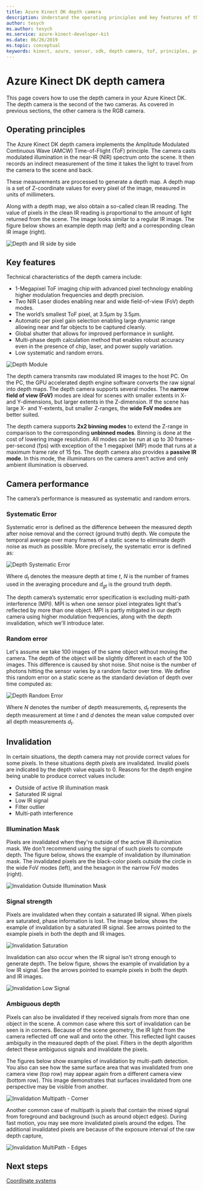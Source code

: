 ```yaml
---
title: Azure Kinect DK depth camera
description: Understand the operating principles and key features of the depth camera in your Azure Kinect DK.
author: tesych
ms.author: tesych
ms.service: azure-kinect-developer-kit
ms.date: 06/26/2019
ms.topic: conceptual 
keywords: kinect, azure, sensor, sdk, depth camera, tof, principles, performance, invalidation
---
```


# Azure Kinect DK depth camera

This page covers how to use the depth camera in your Azure Kinect DK. The depth camera is the second of the two cameras. As covered in previous sections, the other camera is the RGB camera.  

## Operating principles

The Azure Kinect DK depth camera implements the Amplitude Modulated Continuous Wave (AMCW) Time-of-Flight (ToF) principle. The camera casts modulated illumination in the near-IR (NIR) spectrum onto the scene. It then records an indirect measurement of the time it takes the light to travel from the camera to the scene and back.

These measurements are processed to generate a depth map. A depth map is a set of Z-coordinate values for every pixel of the image, measured in units of millimeters.

Along with a depth map, we also obtain a so-called clean IR reading. The value of pixels in the clean IR reading is proportional to the amount of light returned from the scene. The image looks similar to a regular IR image. The figure below shows an example depth map (left) and a corresponding clean IR image (right).

![Depth and IR side by side](./media/concepts/depth-camera-depth-ir.png)

## Key features

Technical characteristics of the depth camera include:

- 1-Megapixel ToF imaging chip with advanced pixel technology enabling higher modulation frequencies and depth precision.
- Two NIR Laser diodes enabling near and wide field-of-view (FoV) depth modes.
- The world’s smallest ToF pixel, at 3.5μm by 3.5μm.
- Automatic per pixel gain selection enabling large dynamic range allowing near and far objects to be captured cleanly.
- Global shutter that allows for improved performance in sunlight.
- Multi-phase depth calculation method that enables robust accuracy even in the presence of chip, laser, and power supply variation.
- Low systematic and random errors.

![Depth Module](./media/concepts/depth-camera-depth-module.jpg)

The depth camera transmits raw modulated IR images to the host PC. On the PC, the GPU accelerated depth engine software converts the raw signal into depth maps. The depth camera supports several modes. The **narrow field of view (FoV)** modes are ideal for scenes with smaller extents in X- and Y-dimensions, but larger extents in the Z-dimension. If the scene has large X- and Y-extents, but smaller Z-ranges, the **wide FoV modes** are better suited.

The depth camera supports **2x2 binning modes** to extend the Z-range in comparison to the corresponding **unbinned modes**. Binning is done at the cost of lowering image resolution. All modes can be run at up to 30 frames-per-second (fps) with exception of the 1 megapixel (MP) mode that runs at a maximum frame rate of 15 fps. The depth camera also provides a **passive IR mode**. In this mode, the illuminators on the camera aren't active and only ambient illumination is observed.

## Camera performance

The camera’s performance is measured as systematic and random errors.

### Systematic Error

Systematic error is defined as the difference between the measured depth after noise removal and the correct (ground truth) depth. We compute the temporal average over many frames of a static scene to eliminate depth noise as much as possible. More precisely, the systematic error is defined as:

![Depth Systematic Error](./media/concepts/depth-camera-systematic-error.png)

Where *d<sub>t</sub>* denotes the measure depth at time *t*, *N* is the number of frames used in the averaging procedure and *d<sub>gt</sub>* is the ground truth depth.

The depth camera’s systematic error specification is excluding multi-path interference (MPI). MPI is when one sensor pixel integrates light that's reflected by more than one object. MPI is partly mitigated in our depth camera using higher modulation frequencies, along with the depth invalidation, which we'll introduce later.

### Random error

Let's assume we take 100 images of the same object without moving the camera. The depth of the object will be slightly different in each of the 100 images. This difference is caused by shot noise. Shot noise is the number of photons hitting the sensor varies by a random factor over time. We define this random error on a static scene as the standard deviation of depth over time computed as:

![Depth Random Error](./media/concepts/depth-camera-random-error.png)

Where *N* denotes the number of depth measurements, *d<sub>t</sub>* represents the depth measurement at time *t* and *d* denotes the mean value computed over all depth measurements *d<sub>t</sub>*.

## Invalidation

In certain situations, the depth camera may not provide correct values for some pixels. In these situations depth pixels are invalidated. Invalid pixels are indicated by the depth value equals to 0. Reasons for the depth engine being unable to produce correct values include:

- Outside of active IR illumination mask
- Saturated IR signal
- Low IR signal
- Filter outlier
- Multi-path interference

### Illumination Mask

Pixels are invalidated when they're outside of the active IR illumination mask. We don't recommend using the signal of such pixels to compute depth. The figure below, shows the example of invalidation by illumination mask. The invalidated pixels are the black-color pixels outside the circle in the wide FoV modes (left), and the hexagon in the narrow FoV modes (right).

![Invalidation Outside Illumination Mask](./media/concepts/depth-camera-invalidation-illumination-mask.png)

### Signal strength

Pixels are invalidated when they contain a saturated IR signal. When pixels are saturated,  phase information is lost. The image below, shows the example of invalidation by a saturated IR signal. See arrows pointed to the example pixels in both the depth and IR images.

![Invalidation Saturation](./media/concepts/depth-camera-invalidation-saturation.png)

Invalidation can also occur when the IR signal isn't strong enough to generate depth. The below figure, shows the example of invalidation by a low IR signal. See the arrows pointed to example pixels in both the depth and IR images.

![Invalidation Low Signal](./media/concepts/depth-camera-invalidation-low-signal.png)

### Ambiguous depth

Pixels can also be invalidated if they received signals from more than one object in the scene. A common case where this sort of invalidation can be seen is in corners.  Because of the scene geometry, the IR light from the camera reflected off one wall and onto the other. This reflected light causes ambiguity in the measured depth of the pixel. Filters in the depth algorithm detect these ambiguous signals and invalidate the pixels.

The figures below show examples of invalidation by multi-path detection. You also can see how the same surface area that was invalidated from one camera view (top row) may appear again from a different camera view (bottom row). This image demonstrates that surfaces invalidated from one perspective may be visible from another.

![Invalidation Multipath - Corner](./media/concepts/depth-camera-invalidation-multipath.png)

Another common case of multipath is pixels that contain the mixed signal from foreground and background (such as around object edges). During fast motion, you may see more invalidated pixels around the edges. The additional invalidated pixels are because of the exposure interval of the raw depth capture,

![Invalidation MultiPath - Edges](./media/concepts/depth-camera-invalidation-edge.png)

## Next steps

[Coordinate systems](coordinate-systems.md)
